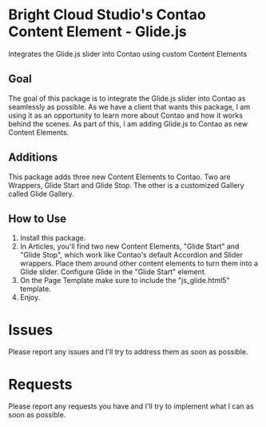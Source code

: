# Bright Cloud Studio's Contao Content Element - Glide.js
Integrates the Glide.js slider into Contao using custom Content Elements

## Goal
The goal of this package is to integrate the Glide.js slider into Contao as seamlessly as possible. As we have a client that wants this package, I am using it as an opportunity to learn more about Contao and how it works behind the scenes. As part of this, I am adding Glide.js to Contao as new Content Elements.

## Additions
This package adds three new Content Elements to Contao. Two are Wrappers, Glide Start and Glide Stop. The other is a customized Gallery called Glide Gallery.

## How to Use
1. Install this package.
2. In Articles, you'll find two new Content Elements, "Glide Start" and "Glide Stop", which work like Contao's default Accordion and Slider wrappers. Place them around other content elements to turn them into a Glide slider. Configure Glide in the "Glide Start" element.
3. On the Page Template make sure to include the "js_glide.html5" template.
4. Enjoy.

# Issues
Please report any issues and I'll try to address them as soon as possible.

# Requests
Please report any requests you have and I'll try to implement what I can as soon as possible.
